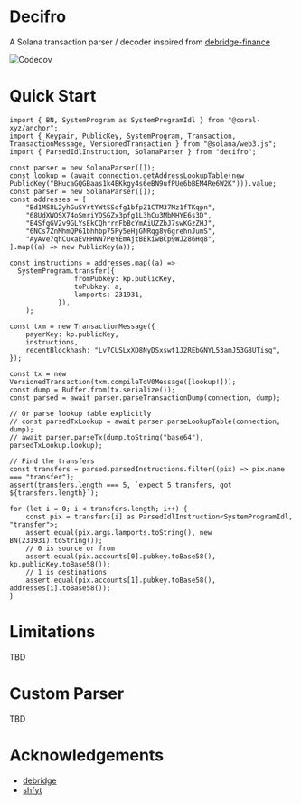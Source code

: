 # Decifro

A Solana transaction parser / decoder inspired from [debridge-finance](https://github.com/debridge-finance/solana-tx-parser-public)

![Codecov](https://img.shields.io/codecov/c/github/dougEfresh/decifro)

# Quick Start

```typesript
import { BN, SystemProgram as SystemProgramIdl } from "@coral-xyz/anchor";
import { Keypair, PublicKey, SystemProgram, Transaction, TransactionMessage, VersionedTransaction } from "@solana/web3.js";
import { ParsedIdlInstruction, SolanaParser } from "decifro";

const parser = new SolanaParser([]);
const lookup = (await connection.getAddressLookupTable(new PublicKey("BHucaGQGBaas1k4EKkgy4s6eBN9ufPUe6bBEM4Re6W2K"))).value;
const parser = new SolanaParser([]);
const addresses = [
	"Bd1MS8L2yhGuSYrtYWtSSofg1bfpZ1CTM37Mz1fTKqpn",
	"68UdXWQSX74oSmriYDSGZx3pfg1L3hCu3MbMHYE6s3D",
	"E4SfgGV2v9GLYsEkCQhrrnFbBcYmAiUZZbJ7swKGzZHJ",
	"6NCs7ZnMhmQP61bhhbp75Py5eHjGNRqg8y6grehnJumS",
	"AyAve7qhCuxaEvHHNN7PeYEmAjtBEkiwBCp9WJ286Hq8",
].map((a) => new PublicKey(a));

const instructions = addresses.map((a) =>
  SystemProgram.transfer({
        		fromPubkey: kp.publicKey,
				toPubkey: a,
				lamports: 231931,
			}),
	);

const txm = new TransactionMessage({
	payerKey: kp.publicKey,
	instructions,
	recentBlockhash: "Lv7CUSLxXD8NyDSxswt1J2REbGNYL53amJ53G8UTisg",
});

const tx = new VersionedTransaction(txm.compileToV0Message([lookup!]));
const dump = Buffer.from(tx.serialize());
const parsed = await parser.parseTransactionDump(connection, dump);

// Or parse lookup table explicitly
// const parsedTxLookup = await parser.parseLookupTable(connection, dump);
// await parser.parseTx(dump.toString("base64"), parsedTxLookup.lookup);

// Find the transfers
const transfers = parsed.parsedInstructions.filter((pix) => pix.name === "transfer");
assert(transfers.length === 5, `expect 5 transfers, got ${transfers.length}`);

for (let i = 0; i < transfers.length; i++) {
	const pix = transfers[i] as ParsedIdlInstruction<SystemProgramIdl, "transfer">;
	assert.equal(pix.args.lamports.toString(), new BN(231931).toString());
    // 0 is source or from
	assert.equal(pix.accounts[0].pubkey.toBase58(), kp.publicKey.toBase58());
    // 1 is destinations
	assert.equal(pix.accounts[1].pubkey.toBase58(), addresses[i].toBase58());
}
```

# Limitations

TBD

# Custom Parser

TBD

# Acknowledgements

* [debridge](https://github.com/debridge-finance/solana-tx-parser-public)
* [shfyt](https://github.com/Shyft-to/solana-tx-parser-public)

